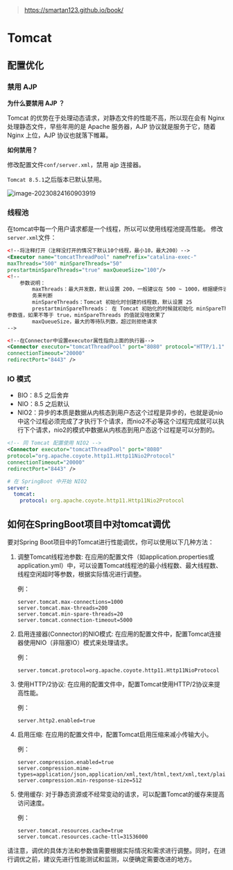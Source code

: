 > https://smartan123.github.io/book/

# Tomcat



## 配置优化

### 禁用 AJP

**为什么要禁用 AJP ？**

Tomcat 的优势在于处理动态请求，对静态文件的性能不高，所以现在会有 Nginx 处理静态文件，早些年用的是 Apache 服务器，AJP 协议就是服务于它，随着 Nginx 上位，AJP 协议也就落下帷幕。

**如何禁用？**

修改配置文件`conf/server.xml`，禁用 ajp 连接器。

`Tomcat 8.5.1`之后版本已默认禁用。

![image-20230824160903919](https://yitiaoit.oss-cn-beijing.aliyuncs.com/img/20230824160904.png)

### 线程池

在tomcat中每一个用户请求都是一个线程，所以可以使用线程池提高性能。 修改`server.xml`文件：

```xml
<!‐‐将注释打开（注释没打开的情况下默认10个线程，最小10，最大200）‐‐>
<Executor name="tomcatThreadPool" namePrefix="catalina‐exec‐"
maxThreads="500" minSpareThreads="50"
prestartminSpareThreads="true" maxQueueSize="100"/>
<!‐‐
	参数说明：
		maxThreads：最大并发数，默认设置 200，一般建议在 500 ~ 1000，根据硬件设施和业
		务来判断
		minSpareThreads：Tomcat 初始化时创建的线程数，默认设置 25
		prestartminSpareThreads： 在 Tomcat 初始化的时候就初始化 minSpareThreads 的
参数值，如果不等于 true，minSpareThreads 的值就没啥效果了
		maxQueueSize，最大的等待队列数，超过则拒绝请求
‐‐>

<!‐‐在Connector中设置executor属性指向上面的执行器‐‐>
<Connector executor="tomcatThreadPool" port="8080" protocol="HTTP/1.1"
connectionTimeout="20000"
redirectPort="8443" />
```

### IO 模式

- BIO：8.5 之后舍弃
- NIO：8.5 之后默认
- NIO2：异步的本质是数据从内核态到用户态这个过程是异步的，也就是说nio中这个过程必须完成了才执行下个请求，而nio2不必等这个过程完成就可以执行下个请求，nio2的模式中数据从内核态到用户态这个过程是可以分割的。

```xml
<!-- 同 Tomcat 配置使用 NIO2 -->
<Connector executor="tomcatThreadPool" port="8080"
protocol="org.apache.coyote.http11.Http11Nio2Protocol"
connectionTimeout="20000"
redirectPort="8443" />
```

```yaml
# 在 SpringBoot 中开始 NIO2
server:
  tomcat:
    protocol: org.apache.coyote.http11.Http11Nio2Protocol
```











## 如何在SpringBoot项目中对tomcat调优

要对Spring Boot项目中的Tomcat进行性能调优，你可以使用以下几种方法：

1. 调整Tomcat线程池参数: 在应用的配置文件（如application.properties或application.yml）中，可以设置Tomcat线程池的最小线程数、最大线程数、线程空闲超时等参数，根据实际情况进行调整。

   例：
   ```
   server.tomcat.max-connections=1000
   server.tomcat.max-threads=200
   server.tomcat.min-spare-threads=20
   server.tomcat.connection-timeout=5000
   ```
   
2. 启用连接器(Connector)的NIO模式: 在应用的配置文件中，配置Tomcat连接器使用NIO（非阻塞IO）模式来处理请求。

   例：
   ```
   server.tomcat.protocol=org.apache.coyote.http11.Http11NioProtocol
   ```
   
3. 使用HTTP/2协议: 在应用的配置文件中，配置Tomcat使用HTTP/2协议来提高性能。

   例：
   ```
   server.http2.enabled=true
   ```

4. 启用压缩: 在应用的配置文件中，配置Tomcat启用压缩来减小传输大小。

   例：
   ```
   server.compression.enabled=true
   server.compression.mime-types=application/json,application/xml,text/html,text/xml,text/plain
   server.compression.min-response-size=512
   ```
   
5. 使用缓存: 对于静态资源或不经常变动的请求，可以配置Tomcat的缓存来提高访问速度。

   例：
   ```
   server.tomcat.resources.cache=true
   server.tomcat.resources.cache-ttl=31536000
   ```
   

请注意，调优的具体方法和参数值需要根据实际情况和需求进行调整。同时，在进行调优之前，建议先进行性能测试和监测，以便确定需要改进的地方。